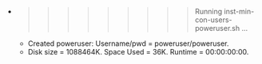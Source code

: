 * >>>>>>>>> Running inst-min-con-users-poweruser.sh ...
  * Created poweruser: Username/pwd = poweruser/poweruser.
  * Disk size = 1088464K. Space Used = 36K. Runtime = 00:00:00:00.
